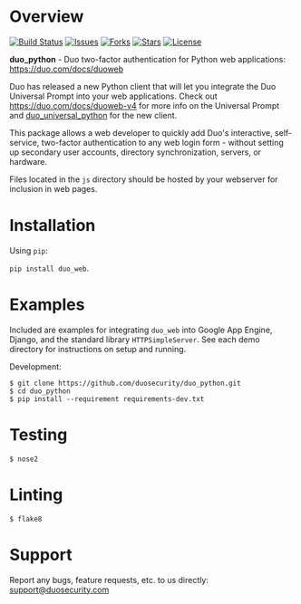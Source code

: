 # Overview

[![Build Status](https://github.com/duosecurity/duo_python/workflows/Python%20CI/badge.svg?branch=master)](https://github.com/duosecurity/duo_python/actions)
[![Issues](https://img.shields.io/github/issues/duosecurity/duo_python)](https://github.com/duosecurity/duo_python/issues)
[![Forks](https://img.shields.io/github/forks/duosecurity/duo_python)](https://github.com/duosecurity/duo_python/network/members)
[![Stars](https://img.shields.io/github/stars/duosecurity/duo_python)](https://github.com/duosecurity/duo_python/stargazers)
[![License](https://img.shields.io/badge/License-View%20License-orange)](https://github.com/duosecurity/duo_python/blob/master/LICENSE)

**duo_python** - Duo two-factor authentication for Python web applications: https://duo.com/docs/duoweb

Duo has released a new Python client that will let you integrate the Duo Universal Prompt into your web applications.
Check out https://duo.com/docs/duoweb-v4 for more info on the Universal Prompt and [duo_universal_python](https://github.com/duosecurity/duo_universal_python) for the new client.

This package allows a web developer to quickly add Duo's interactive, self-service, two-factor authentication to any web login form - without setting up secondary user accounts, directory synchronization, servers, or hardware.

Files located in the `js` directory should be hosted by your webserver for inclusion in web pages.

# Installation

Using `pip`:

`pip install duo_web`.

# Examples
Included are examples for integrating `duo_web` into Google App Engine, Django, and the standard library `HTTPSimpleServer`. See each demo directory for instructions on setup and running.

Development:

```
$ git clone https://github.com/duosecurity/duo_python.git
$ cd duo_python
$ pip install --requirement requirements-dev.txt
```

# Testing

```
$ nose2
```

# Linting

```
$ flake8
```

# Support

Report any bugs, feature requests, etc. to us directly: support@duosecurity.com

